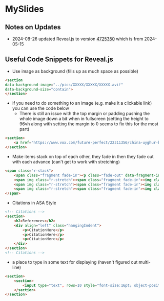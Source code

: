 # MySlides

## Notes on Updates

- 2024-08-26 updated Reveal.js to version [4725350](https://github.com/hakimel/reveal.js/tree/472535065c7525abf0cc9df51c66f19fd2d2204f) which is from 2024-05-15

## Useful Code Snippets for Reveal.js

- Use image as background (fills up as much space as possible)

```html
<section
data-background-image="../pics/XXXXX/XXXXX/XXXXX.avif"
data-background-size="contain">
</section>
```

- if you need to do something to an image (e.g. make it a clickable link) you can use the code below
    - There is still an issue with the top margin or padding pushing the whole image down a bit when in fullscreen (setting the height to 96vh along with setting the margin to 0 seems to fix this for the most part)

```html
<section>
    <a href="https://www.vox.com/future-perfect/22311356/china-uyghur-birthrate-sterilization-genocide"><img src="../pics/SOC1030Fa2024/SOC1030Fa24-C02-W01-24-08-29-Th/Uyghurs.avif" style="margin:0; object-position: center; object-fit: contain; height: 96vh; width: 100vw"></a>
</section>
```

- Make items stack on top of each other, they fade in then they fade out with each advance (can't get to work with stretching)

```html
<span class="r-stack">
    <span class="fragment fade-in"><p class="fade-out" data-fragment-index="0">Test</p></span>
    <span img class="r-stretch"><span class="fragment fade-in"><img class="fragment fade-out" src="https://picsum.photos/450/300"/></span></span>
    <span img class="r-stretch"><span class="fragment fade-in"><img class="fragment fade-out" src="https://picsum.photos/300/450"/></span></span>
    <span img class="r-stretch"><span class="fragment fade-in"><img class="fragment fade-out" src="https://picsum.photos/400/400"/></span></span>
</span>
```

- Citations in ASA Style

```html
<!-- Citations -->
<section>
    <h2>References</h2>
    <div align="left" class="hangingIndent">
        <p>CitationHere</p>
        <p>CitationHere</p>
        <p>CitationHere</p>
    </div>
</section>
<!-- Citations -->
```

- a place to type in some text for displaying (haven't figured out multi-line)

```html
<section>
    <section>
        <input type="text", rows=10 style="font-size:16pt; object-position: center; object-fit: contain; height: 25vh; width: 50vw">
    </section>
</section>
```
